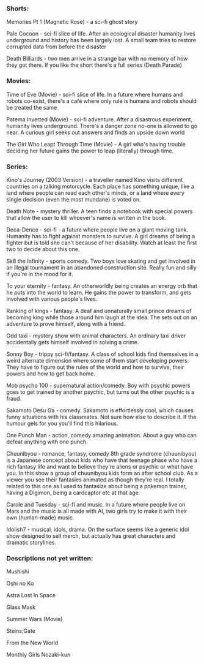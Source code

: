 ### Shorts:

Memories Pt 1 (Magnetic Rose) - a sci-fi ghost story

Pale Cocoon - sci-fi slice of life. After an ecological disaster humanity lives underground and history has been largely lost. A small team tries to restore corrupted data from before the disaster

Death Billiards - two men arrive in a strange bar with no memory of how they got there. If you like the short there's a full series (Death Parade)

### Movies:

Time of Eve (Movie) - sci-fi slice of life. In a future where humans and robots co-exist, there's a café where only rule is humans and robots should be treated the same

Patema Inverted (Movie) - sci-fi adventure. After a disastrous experiment, humanity lives underground. There's a danger zone no-one is allowed to go near. A curious girl seeks out answers and finds an upside down world

The Girl Who Leapt Through Time (Movie) - A girl who's having trouble deciding her future gains the power to leap (literally) through time. 

### Series:

Kino's Journey (2003 Version) - a traveller named Kino visits different countries on a talking motorcycle. Each place has something unique, like a land where people can read each other's minds, or a land where every single decision (even the most mundane) is voted on. 

Death Note - mystery thriller. A teen finds a notebook with special powers that allow the user to kill whoever's name is written in the book. 

Deca-Dence - sci-fi - a future where people live on a giant moving tank. Humanity has to fight against monsters to survive. A girl dreams of being a fighter but is told she can't because of her disability. Watch at least the first two to decide about this one.

Sk8 the Infinity - sports comedy. Two boys love skating and get involved in an illegal tournament in an abandoned construction site. Really fun and silly if you're in the mood for it. 

To your eternity - fantasy. An otherworldly being creates an energy orb that he puts into the world to learn. He gains the power to transform, and gets involved with various people's lives. 

Ranking of kings - fantasy. A deaf and unnaturally small prince dreams of becoming king while those around him laugh at the idea. The sets out on an adventure to prove himself, along with a friend. 

Odd taxi - mystery show with animal characters. An ordinary taxi driver accidentally gets himself involved in solving a crime. 

Sonny Boy - trippy sci-fi/fantasy. A class of school kids find themselves in a weird alternate dimension where some of them start developing powers. They have to figure out the rules of the world and how to survive, their powers and how to get back home. 

Mob psycho 100 - supernatural action/comedy. Boy with psychic powers goes to get trained by another psychic, but turns out the other psychic is a fraud. 

Sakamoto Desu Ga - comedy. Sakamoto is effortlessly cool, which causes funny situations with his classmates. Not sure how else to describe it. If the humour gels for you you'll find this hilarious. 

One Punch Man - action, comedy amazing animation. About a guy who can defeat anything with one punch. 

Chuunibyou - romance, fantasy, comedy 8th grade syndrome (chuunibyou) is a Japanese concept about kids who have that teenage phase who have a rich fantasy life and want to believe they're aliens or psychic or what have you. In this show a group of chuunibyou kids form an after school club. As a viewer you see their fantasies animated as though they're real. I totally related to this one as I used to fantasize about being a pokemon trainer, having a Digimon, being a cardcaptor etc at that age. 

Carole and Tuesday - sci-fi and music. In a future where people live on Mars and the music is all made with AI, two girls try to make it with their own (human-made) music. 

Idolish7 - musical, idols, drama. On the surface seems like a generic idol show designed to sell merch, but actually has great characters and dramatic storylines. 

### Descriptions not yet written:

Mushishi

Oshi no Ko

Astra Lost In Space

Glass Mask

Summer Wars (Movie)

Steins;Gate

From the New World

Monthly Girls Nozaki-kun
